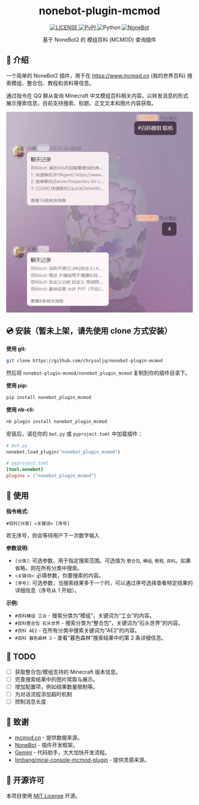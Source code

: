 <h1 align="center"> nonebot-plugin-mcmod </h1>

<p align="center">
  <a href="https://github.com/chrysoljq/nonebot-plugin-mcmod">
    <img src="https://img.shields.io/github/license/chrysoljq/nonebot-plugin-mcmod" alt="LICENSE">
  </a>
  <a href="https://pypi.python.org/pypi/nonebot_plugin_mcmod">
    <img src="https://img.shields.io/pypi/v/nonebot_plugin_mcmod" alt="PyPI">
  </a>
  <img src="https://img.shields.io/badge/python-3.8+-blue.svg" alt="Python">
  <a href="https://github.com/nonebot/nonebot2">
    <img src="https://img.shields.io/badge/nonebot2-2.0.0+-red" alt="NoneBot">
  </a>
</p>

<p align="center">
  基于 NoneBot2 的 模组百科 (MCMOD) 查询插件
</p>

## 📖 介绍

一个简单的 NoneBot2 插件，用于在 https://www.mcmod.cn (我的世界百科) 搜索模组、整合包、教程和资料等信息。

通过指令在 QQ 群从查询 Minecraft 中文模组百科相关内容。以转发消息的形式展示搜索信息，目前支持搜索、标题、正文文本和图片内容获取。

![示例](img/image.png)

## 💿 安装（暂未上架，请先使用 clone 方式安装）
**使用 git:**
```bash
git clone https://github.com/chrysoljq/nonebot-plugin-mcmod
```
然后将 `nonebot-plugin-mcmod/nonebot_plugin_mcmod` 复制到你的插件目录下。

**使用 pip:**

```bash
pip install nonebot_plugin_mcmod
```

**使用 nb-cli:**

```bash
nb plugin install nonebot_plugin_mcmod
```

安装后，请在你的 `bot.py` 或 `pyproject.toml` 中加载插件：

```python
# bot.py
nonebot.load_plugin("nonebot_plugin_mcmod")
```

```toml
# pyproject.toml
[tool.nonebot]
plugins = ["nonebot_plugin_mcmod"]
```

## 🚀 使用

**指令格式:**

```
#百科[分类] <关键词> [序号]
```
若无序号，则会等待用户下一次数字输入

**参数说明:**

  * `[分类]`: 可选参数，用于指定搜索范围。可选值为 `整合包`, `模组`, `教程`, `资料`。如果省略，则在所有分类中搜索。
  * `<关键词>`: 必填参数，你要搜索的内容。
  * `[序号]`: 可选参数，当搜索结果多于一个时，可以通过序号选择查看特定结果的详细信息（序号从 1 开始）。

**示例:**

  * `#百科模组 工业` - 搜索分类为“模组”，关键词为“工业”的内容。
  * `#百科整合包 石头世界` - 搜索分类为“整合包”，关键词为“石头世界”的内容。
  * `#百科 AE2` - 在所有分类中搜索关键词为“AE2”的内容。
  * `#百科 暮色森林 2` - 查看“暮色森林”搜索结果中的第 2 条详细信息。

## 📝 TODO

  * [ ] 获取整合包/模组支持的 Minecraft 版本信息。
  * [ ] 完善搜索结果中的图片爬取与展示。
  * [ ] 增加配置项，例如结果数量限制等。
  * [ ] 为对话流程添加超时机制
  * [ ] 控制消息长度

## 🙏 致谢

  * [mcmod.cn](https://www.mcmod.cn/) - 提供数据来源。
  * [NoneBot](https://github.com/nonebot/nonebot) - 插件开发框架。
  * [Gemini](https://gemini.google.com/app) - 代码助手，大大加快开发流程。
  * [limbang/mirai-console-mcmod-plugin](https://github.com/limbang/mirai-console-mcmod-plugin) - 提供灵感来源。

## 📄 开源许可

本项目使用 [MIT License](https://www.google.com/search?q=LICENSE) 开源。

